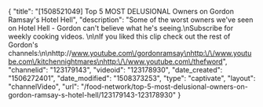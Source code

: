 {
    "title": "[1508521049] Top 5 MOST DELUSIONAL Owners on Gordon Ramsay's Hotel Hell",
    "description": "Some of the worst owners we've seen on Hotel Hell - Gordon can't believe what he's seeing.\nSubscribe for weekly cooking videos. \n\nIf you liked this clip check out the rest of Gordon's channels:\n\nhttp:\/\/www.youtube.com\/gordonramsay\nhttp:\/\/www.youtube.com\/kitchennightmares\nhttp:\/\/www.youtube.com\/thefword",
    "channelid": "123179143",
    "videoid": "123178930",
    "date_created": "1506272401",
    "date_modified": "1508373253",
    "type": "captivate",
    "layout": "channelVideo",
    "url": "\/food-network\/top-5-most-delusional-owners-on-gordon-ramsay-s-hotel-hell\/123179143-123178930"
}